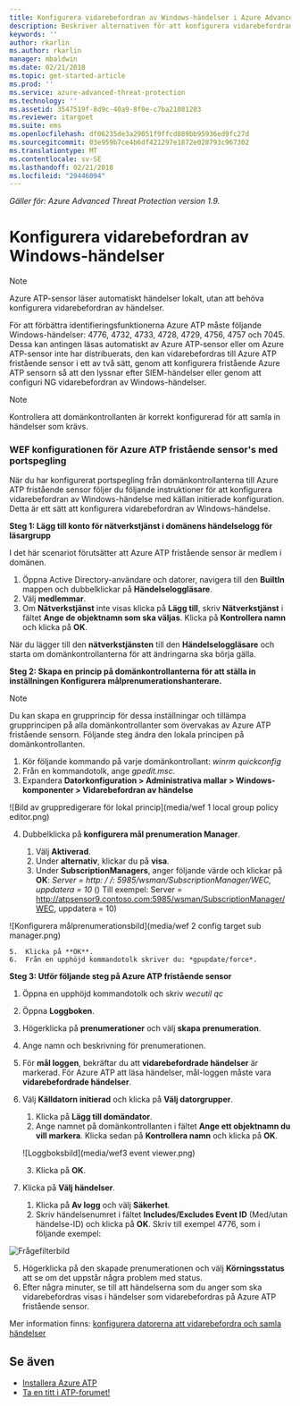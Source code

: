 ```yaml
---
title: Konfigurera vidarebefordran av Windows-händelser i Azure Advanced Threat Protection | Microsoft Docs
description: Beskriver alternativen för att konfigurera vidarebefordran av Windows-händelse med Azure ATP
keywords: ''
author: rkarlin
ms.author: rkarlin
manager: mbaldwin
ms.date: 02/21/2018
ms.topic: get-started-article
ms.prod: ''
ms.service: azure-advanced-threat-protection
ms.technology: ''
ms.assetid: 3547519f-8d9c-40a9-8f0e-c7ba21081203
ms.reviewer: itargoet
ms.suite: ems
ms.openlocfilehash: df06235de3a29051f9ffcd889bb95936ed9fc27d
ms.sourcegitcommit: 03e959b7ce4b6df421297e1872e028793c967302
ms.translationtype: MT
ms.contentlocale: sv-SE
ms.lasthandoff: 02/21/2018
ms.locfileid: "29446094"
---
```

*Gäller för: Azure Advanced Threat Protection version 1.9.*



# <a name="configuring-windows-event-forwarding"></a>Konfigurera vidarebefordran av Windows-händelser

> [!NOTE]
> Azure ATP-sensor läser automatiskt händelser lokalt, utan att behöva konfigurera vidarebefordran av händelser.


För att förbättra identifieringsfunktionerna Azure ATP måste följande Windows-händelser: 4776, 4732, 4733, 4728, 4729, 4756, 4757 och 7045. Dessa kan antingen läsas automatiskt av Azure ATP-sensor eller om Azure ATP-sensor inte har distribuerats, den kan vidarebefordras till Azure ATP fristående sensor i ett av två sätt, genom att konfigurera fristående Azure ATP sensorn så att den lyssnar efter SIEM-händelser eller genom att configuri NG vidarebefordran av Windows-händelser.

> [!NOTE]
> Kontrollera att domänkontrollanten är korrekt konfigurerad för att samla in händelser som krävs.

### <a name="wef-configuration-for-azure-atp-standalone-sensors-with-port-mirroring"></a>WEF konfigurationen för Azure ATP fristående sensor's med portspegling

När du har konfigurerat portspegling från domänkontrollanterna till Azure ATP fristående sensor följer du följande instruktioner för att konfigurera vidarebefordran av Windows-händelse med källan initierade konfiguration. Detta är ett sätt att konfigurera vidarebefordran av Windows-händelse. 

**Steg 1: Lägg till konto för nätverkstjänst i domänens händelselogg för läsargrupp** 

I det här scenariot förutsätter att Azure ATP fristående sensor är medlem i domänen.

1.  Öppna Active Directory-användare och datorer, navigera till den **BuiltIn** mappen och dubbelklickar på **Händelseloggläsare**. 
2.  Välj **medlemmar**.
4.  Om **Nätverkstjänst** inte visas klicka på **Lägg till**, skriv **Nätverkstjänst** i fältet **Ange de objektnamn som ska väljas**. Klicka på **Kontrollera namn** och klicka på **OK**. 

När du lägger till den **nätverkstjänsten** till den **Händelseloggläsare** och starta om domänkontrollanterna för att ändringarna ska börja gälla.

**Steg 2: Skapa en princip på domänkontrollanterna för att ställa in inställningen Konfigurera målprenumerationshanterare.** 
> [!Note] 
> Du kan skapa en grupprincip för dessa inställningar och tillämpa grupprincipen på alla domänkontrollanter som övervakas av Azure ATP fristående sensorn. Följande steg ändra den lokala principen på domänkontrollanten.     

1.  Kör följande kommando på varje domänkontrollant: *winrm quickconfig*
2.  Från en kommandotolk, ange *gpedit.msc*.
3.  Expandera **Datorkonfiguration > Administrativa mallar > Windows-komponenter > Vidarebefordran av händelse**

 ![Bild av gruppredigerare för lokal princip](media/wef 1 local group policy editor.png)

4.  Dubbelklicka på **konfigurera mål prenumeration Manager**.
   
    1.  Välj **Aktiverad**.
    2.  Under **alternativ**, klickar du på **visa**.
    3.  Under **SubscriptionManagers**, anger följande värde och klickar på **OK**: *Server = http: / /<fqdnATPSensor>: 5985/wsman/SubscriptionManager/WEC, uppdatera = 10* () Till exempel: Server = http://atpsensor9.contoso.com:5985/wsman/SubscriptionManager/WEC, uppdatera = 10)
 
   ![Konfigurera målprenumerationsbild](media/wef 2 config target sub manager.png)
   
    5.  Klicka på **OK**.
    6.  Från en upphöjd kommandotolk skriver du: *gpupdate/force*. 

**Steg 3: Utför följande steg på Azure ATP fristående sensor** 

1.  Öppna en upphöjd kommandotolk och skriv *wecutil qc*
2.  Öppna **Loggboken**. 
3.  Högerklicka på **prenumerationer** och välj **skapa prenumeration**. 

   1.   Ange namn och beskrivning för prenumerationen. 
   2.   För **mål loggen**, bekräftar du att **vidarebefordrade händelser** är markerad. För Azure ATP att läsa händelser, mål-loggen måste vara **vidarebefordrade händelser**. 
   3.   Välj **Källdatorn initierad** och klicka på **Välj datorgrupper**.
        1.  Klicka på **Lägg till domändator**.
        2.  Ange namnet på domänkontrollanten i fältet **Ange ett objektnamn du vill markera**. Klicka sedan på **Kontrollera namn** och klicka på **OK**. 
       
        ![Loggboksbild](media/wef3 event viewer.png)
   
        
        3.  Klicka på **OK**.
   4.   Klicka på **Välj händelser**.

        1. Klicka på **Av logg** och välj **Säkerhet**.
        2. Skriv händelsenumret i fältet **Includes/Excludes Event ID** (Med/utan händelse-ID) och klicka på **OK**. Skriv till exempel 4776, som i följande exempel:

 ![Frågefilterbild](media/wef-4-query-filter.png)

   5.   Högerklicka på den skapade prenumerationen och välj **Körningsstatus** att se om det uppstår några problem med status. 
   6.   Efter några minuter, se till att händelserna som du anger som ska vidarebefordras visas i händelser som vidarebefordras på Azure ATP fristående sensor.


Mer information finns: [konfigurera datorerna att vidarebefordra och samla händelser](https://technet.microsoft.com/library/cc748890)

## <a name="see-also"></a>Se även

- [Installera Azure ATP](install-atp-step1.md)
- [Ta en titt i ATP-forumet!](https://aka.ms/azureatpcommunity)